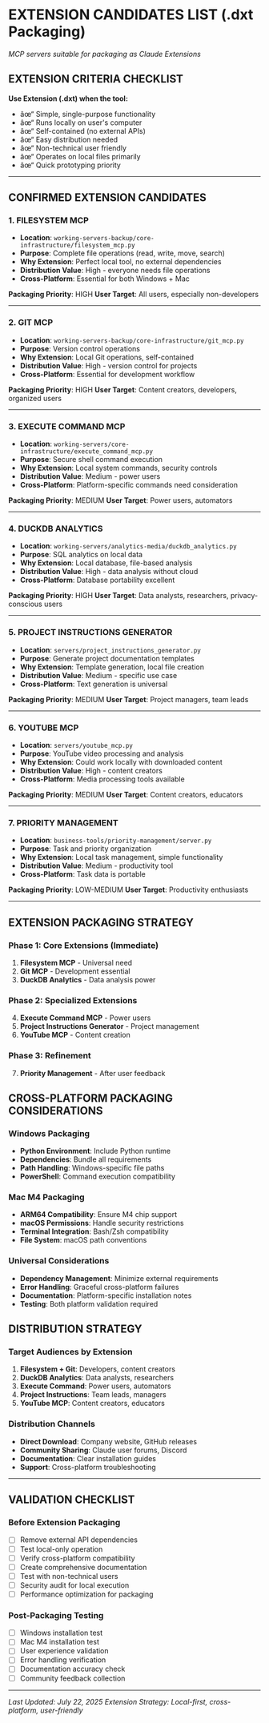 # EXTENSION CANDIDATES LIST (.dxt Packaging)
*MCP servers suitable for packaging as Claude Extensions*

## EXTENSION CRITERIA CHECKLIST
**Use Extension (.dxt) when the tool:**
- âœ“ Simple, single-purpose functionality
- âœ“ Runs locally on user's computer
- âœ“ Self-contained (no external APIs)
- âœ“ Easy distribution needed
- âœ“ Non-technical user friendly
- âœ“ Operates on local files primarily
- âœ“ Quick prototyping priority

---

## CONFIRMED EXTENSION CANDIDATES

### **1. FILESYSTEM MCP**
- **Location**: `working-servers-backup/core-infrastructure/filesystem_mcp.py`
- **Purpose**: Complete file operations (read, write, move, search)
- **Why Extension**: Perfect local tool, no external dependencies
- **Distribution Value**: High - everyone needs file operations
- **Cross-Platform**: Essential for both Windows + Mac

**Packaging Priority**: HIGH
**User Target**: All users, especially non-developers

---

### **2. GIT MCP**  
- **Location**: `working-servers-backup/core-infrastructure/git_mcp.py`
- **Purpose**: Version control operations
- **Why Extension**: Local Git operations, self-contained
- **Distribution Value**: High - version control for projects
- **Cross-Platform**: Essential for development workflow

**Packaging Priority**: HIGH
**User Target**: Content creators, developers, organized users

---

### **3. EXECUTE COMMAND MCP**
- **Location**: `working-servers/core-infrastructure/execute_command_mcp.py`
- **Purpose**: Secure shell command execution
- **Why Extension**: Local system commands, security controls
- **Distribution Value**: Medium - power users
- **Cross-Platform**: Platform-specific commands need consideration

**Packaging Priority**: MEDIUM
**User Target**: Power users, automators

---

### **4. DUCKDB ANALYTICS**
- **Location**: `working-servers/analytics-media/duckdb_analytics.py`
- **Purpose**: SQL analytics on local data
- **Why Extension**: Local database, file-based analysis
- **Distribution Value**: High - data analysis without cloud
- **Cross-Platform**: Database portability excellent

**Packaging Priority**: HIGH
**User Target**: Data analysts, researchers, privacy-conscious users

---

### **5. PROJECT INSTRUCTIONS GENERATOR**
- **Location**: `servers/project_instructions_generator.py`
- **Purpose**: Generate project documentation templates
- **Why Extension**: Template generation, local file creation
- **Distribution Value**: Medium - specific use case
- **Cross-Platform**: Text generation is universal

**Packaging Priority**: MEDIUM
**User Target**: Project managers, team leads

---

### **6. YOUTUBE MCP** 
- **Location**: `servers/youtube_mcp.py`
- **Purpose**: YouTube video processing and analysis
- **Why Extension**: Could work locally with downloaded content
- **Distribution Value**: High - content creators
- **Cross-Platform**: Media processing tools available

**Packaging Priority**: MEDIUM
**User Target**: Content creators, educators

---

### **7. PRIORITY MANAGEMENT**
- **Location**: `business-tools/priority-management/server.py`
- **Purpose**: Task and priority organization
- **Why Extension**: Local task management, simple functionality
- **Distribution Value**: Medium - productivity tool
- **Cross-Platform**: Task data is portable

**Packaging Priority**: LOW-MEDIUM
**User Target**: Productivity enthusiasts

---

## EXTENSION PACKAGING STRATEGY

### Phase 1: Core Extensions (Immediate)
1. **Filesystem MCP** - Universal need
2. **Git MCP** - Development essential
3. **DuckDB Analytics** - Data analysis power

### Phase 2: Specialized Extensions
4. **Execute Command MCP** - Power users
5. **Project Instructions Generator** - Project management
6. **YouTube MCP** - Content creation

### Phase 3: Refinement
7. **Priority Management** - After user feedback

## CROSS-PLATFORM PACKAGING CONSIDERATIONS

### Windows Packaging
- **Python Environment**: Include Python runtime
- **Dependencies**: Bundle all requirements
- **Path Handling**: Windows-specific file paths
- **PowerShell**: Command execution compatibility

### Mac M4 Packaging  
- **ARM64 Compatibility**: Ensure M4 chip support
- **macOS Permissions**: Handle security restrictions
- **Terminal Integration**: Bash/Zsh compatibility
- **File System**: macOS path conventions

### Universal Considerations
- **Dependency Management**: Minimize external requirements
- **Error Handling**: Graceful cross-platform failures
- **Documentation**: Platform-specific installation notes
- **Testing**: Both platform validation required

## DISTRIBUTION STRATEGY

### Target Audiences by Extension
1. **Filesystem + Git**: Developers, content creators
2. **DuckDB Analytics**: Data analysts, researchers  
3. **Execute Command**: Power users, automators
4. **Project Instructions**: Team leads, managers
5. **YouTube MCP**: Content creators, educators

### Distribution Channels
- **Direct Download**: Company website, GitHub releases
- **Community Sharing**: Claude user forums, Discord
- **Documentation**: Clear installation guides
- **Support**: Cross-platform troubleshooting

---

## VALIDATION CHECKLIST

### Before Extension Packaging
- [ ] Remove external API dependencies
- [ ] Test local-only operation
- [ ] Verify cross-platform compatibility
- [ ] Create comprehensive documentation
- [ ] Test with non-technical users
- [ ] Security audit for local execution
- [ ] Performance optimization for packaging

### Post-Packaging Testing
- [ ] Windows installation test
- [ ] Mac M4 installation test  
- [ ] User experience validation
- [ ] Error handling verification
- [ ] Documentation accuracy check
- [ ] Community feedback collection

---
*Last Updated: July 22, 2025*
*Extension Strategy: Local-first, cross-platform, user-friendly*